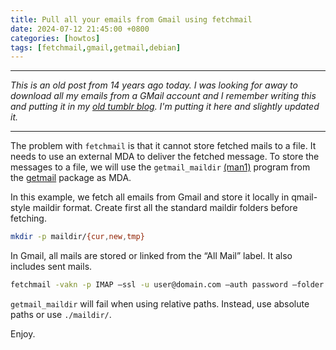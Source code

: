 ```yaml
---
title: Pull all your emails from Gmail using fetchmail
date: 2024-07-12 21:45:00 +0800
categories: [howtos]
tags: [fetchmail,gmail,getmail,debian]
---
```


---
_This is an old post from 14 years ago today. I was looking for away to download all my emails from a GMail account and I remember writing this and putting it in my [old tumblr blog](https://gari.melecio.org/post/43571126056/pull-all-your-emails-from-gmail-using-fetchma). I'm putting it here and slightly updated it._

---

The problem with `fetchmail` is that it cannot store fetched mails to a file. It needs to use an external MDA to deliver the fetched message. To store the messages to a file, we will use the `getmail_maildir` [(man1)](https://manpages.debian.org/bullseye/getmail6/getmail_maildir.1.en.html) program from the [getmail](https://tracker.debian.org/pkg/getmail6) package as MDA. 

In this example, we fetch all emails from Gmail and store it locally in qmail-style maildir format. Create first all the standard maildir folders before fetching. 

```bash
mkdir -p maildir/{cur,new,tmp}
```

In Gmail, all mails are stored or linked from the “All Mail” label. It also includes sent mails. 

```bash
fetchmail -vakn -p IMAP —ssl -u user@domain.com —auth password —folder “[Gmail]/All Mail” imap.gmail.com -m “getmail_maildir /home/user/maildir/”
```

`getmail_maildir` will fail when using relative paths. Instead, use absolute paths or use `./maildir/`. 

Enjoy.